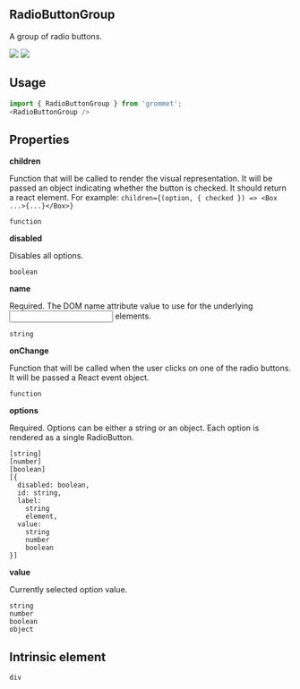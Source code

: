 ## RadioButtonGroup
A group of radio buttons.

[![](https://cdn-images-1.medium.com/fit/c/120/120/1*TD1P0HtIH9zF0UEH28zYtw.png)](https://storybook.grommet.io/?selectedKind=RadioButtonGroup&full=0&addons=0&stories=1&panelRight=0) [![](https://codesandbox.io/static/img/play-codesandbox.svg)](https://codesandbox.io/s/github/grommet/grommet-sandbox?initialpath=radiobuttongroup&module=%2Fsrc%2FRadioButtonGroup.js)
## Usage

```javascript
import { RadioButtonGroup } from 'grommet';
<RadioButtonGroup />
```

## Properties

**children**

Function that will be called to render the visual representation.
      It will be passed an object indicating whether the button is checked. It
      should return a react element.
      For example:
      `children={(option, { checked }) => <Box ...>{...}</Box>}`
      

```
function
```

**disabled**

Disables all options.

```
boolean
```

**name**

Required. The DOM name attribute value to use for the underlying <input/> 
      elements.

```
string
```

**onChange**

Function that will be called when the user clicks on one of the radio
      buttons. It will be passed a React event object.

```
function
```

**options**

Required. Options can be either a string or an object. 
    Each option is rendered as a single RadioButton.

```
[string]
[number]
[boolean]
[{
  disabled: boolean,
  id: string,
  label: 
    string
    element,
  value: 
    string
    number
    boolean
}]
```

**value**

Currently selected option value.

```
string
number
boolean
object
```
  
## Intrinsic element

```
div
```